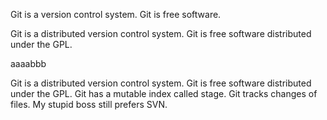 Git is a version control system.
Git is free software.

Git is a distributed version control system.
Git is free software distributed under the GPL.

aaaabbb

Git is a distributed version control system.
Git is free software distributed under the GPL.
Git has a mutable index called stage.
Git tracks changes of files.
My stupid boss still prefers SVN.